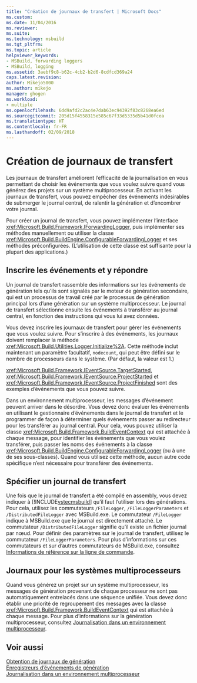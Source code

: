 ```yaml
---
title: "Création de journaux de transfert | Microsoft Docs"
ms.custom: 
ms.date: 11/04/2016
ms.reviewer: 
ms.suite: 
ms.technology: msbuild
ms.tgt_pltfrm: 
ms.topic: article
helpviewer_keywords:
- MSBuild, forwarding loggers
- MSBuild, logging
ms.assetid: 3aebf9c8-b62c-4cb2-b2d6-8cdfcd369a24
caps.latest.revision: 
author: Mikejo5000
ms.author: mikejo
manager: ghogen
ms.workload:
- multiple
ms.openlocfilehash: 6dd9afd2c2ac4e7dab63ec94392f83c8268ea6ed
ms.sourcegitcommit: 205d15f4558315e585c67f33d5335d5b41d0fcea
ms.translationtype: HT
ms.contentlocale: fr-FR
ms.lasthandoff: 02/09/2018
---
```

# <a name="creating-forwarding-loggers"></a>Création de journaux de transfert
Les journaux de transfert améliorent l’efficacité de la journalisation en vous permettant de choisir les événements que vous voulez suivre quand vous générez des projets sur un système multiprocesseur. En activant les journaux de transfert, vous pouvez empêcher des événements indésirables de submerger le journal central, de ralentir la génération et d’encombrer votre journal.  
  
 Pour créer un journal de transfert, vous pouvez implémenter l’interface <xref:Microsoft.Build.Framework.IForwardingLogger>, puis implémenter ses méthodes manuellement ou utiliser la classe <xref:Microsoft.Build.BuildEngine.ConfigurableForwardingLogger> et ses méthodes préconfigurées. (L’utilisation de cette classe est suffisante pour la plupart des applications.)  
  
## <a name="register-events-and-respond-to-them"></a>Inscrire les événements et y répondre  
 Un journal de transfert rassemble des informations sur les événements de génération tels qu’ils sont signalés par le moteur de génération secondaire, qui est un processus de travail créé par le processus de génération principal lors d’une génération sur un système multiprocesseur. Le journal de transfert sélectionne ensuite les événements à transférer au journal central, en fonction des instructions qui vous lui avez données.  
  
 Vous devez inscrire les journaux de transfert pour gérer les événements que vous voulez suivre. Pour s’inscrire à des événements, les journaux doivent remplacer la méthode <xref:Microsoft.Build.Utilities.Logger.Initialize%2A>. Cette méthode inclut maintenant un paramètre facultatif, `nodecount`, qui peut être défini sur le nombre de processeurs dans le système. (Par défaut, la valeur est 1.)  
  
 <xref:Microsoft.Build.Framework.IEventSource.TargetStarted>, <xref:Microsoft.Build.Framework.IEventSource.ProjectStarted> et <xref:Microsoft.Build.Framework.IEventSource.ProjectFinished> sont des exemples d’événements que vous pouvez suivre.  
  
 Dans un environnement multiprocesseur, les messages d’événement peuvent arriver dans le désordre. Vous devez donc évaluer les événements en utilisant le gestionnaire d’événements dans le journal de transfert et le programmer de façon à déterminer quels événements passer au redirecteur pour les transférer au journal central. Pour cela, vous pouvez utiliser la classe <xref:Microsoft.Build.Framework.BuildEventContext> qui est attachée à chaque message, pour identifier les événements que vous voulez transférer, puis passer les noms des événements à la classe <xref:Microsoft.Build.BuildEngine.ConfigurableForwardingLogger> (ou à une de ses sous-classes). Quand vous utilisez cette méthode, aucun autre code spécifique n’est nécessaire pour transférer des événements.  
  
## <a name="specify-a-forwarding-logger"></a>Spécifier un journal de transfert  
 Une fois que le journal de transfert a été compilé en assembly, vous devez indiquer à [!INCLUDE[vstecmsbuild](../extensibility/internals/includes/vstecmsbuild_md.md)] qu’il faut l’utiliser lors des générations. Pour cela, utilisez les commutateurs `/FileLogger`, `/FileLoggerParameters` et `/DistributedFileLogger` avec MSBuild.exe. Le commutateur `/FileLogger` indique à MSBuild.exe que le journal est directement attaché. Le commutateur `/DistributedFileLogger` signifie qu’il existe un fichier journal par nœud. Pour définir des paramètres sur le journal de transfert, utilisez le commutateur `/FileLoggerParameters`. Pour plus d’informations sur ces commutateurs et sur d’autres commutateurs de MSBuild.exe, consultez [Informations de référence sur la ligne de commande](../msbuild/msbuild-command-line-reference.md).  
  
## <a name="multi-processor-aware-loggers"></a>Journaux pour les systèmes multiprocesseurs  
 Quand vous générez un projet sur un système multiprocesseur, les messages de génération provenant de chaque processeur ne sont pas automatiquement entrelacés dans une séquence unifiée. Vous devez donc établir une priorité de regroupement des messages avec la classe <xref:Microsoft.Build.Framework.BuildEventContext> qui est attachée à chaque message. Pour plus d’informations sur la génération multiprocesseur, consultez [Journalisation dans un environnement multiprocesseur](../msbuild/logging-in-a-multi-processor-environment.md).  
  
## <a name="see-also"></a>Voir aussi  
 [Obtention de journaux de génération](../msbuild/obtaining-build-logs-with-msbuild.md)   
 [Enregistreurs d’événements de génération](../msbuild/build-loggers.md)   
 [Journalisation dans un environnement multiprocesseur](../msbuild/logging-in-a-multi-processor-environment.md)